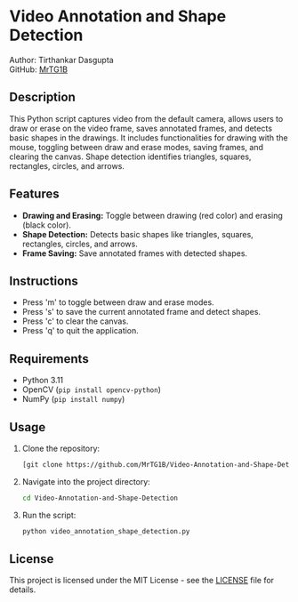 # Video Annotation and Shape Detection

Author: Tirthankar Dasgupta  
GitHub: [MrTG1B](https://github.com/MrTG1B)

## Description

This Python script captures video from the default camera, allows users to draw or erase on the video frame, saves annotated frames, and detects basic shapes in the drawings. It includes functionalities for drawing with the mouse, toggling between draw and erase modes, saving frames, and clearing the canvas. Shape detection identifies triangles, squares, rectangles, circles, and arrows.

## Features

- **Drawing and Erasing:** Toggle between drawing (red color) and erasing (black color).
- **Shape Detection:** Detects basic shapes like triangles, squares, rectangles, circles, and arrows.
- **Frame Saving:** Save annotated frames with detected shapes.

## Instructions

- Press 'm' to toggle between draw and erase modes.
- Press 's' to save the current annotated frame and detect shapes.
- Press 'c' to clear the canvas.
- Press 'q' to quit the application.

## Requirements

- Python 3.11
- OpenCV (`pip install opencv-python`)
- NumPy (`pip install numpy`)

## Usage

1. Clone the repository:

   ```bash
   [git clone https://github.com/MrTG1B/Video-Annotation-and-Shape-Detection.git](https://github.com/MrTG1B/Video-Annotation-and-Shape-Detection.git)
   ```

2. Navigate into the project directory:

   ```bash
   cd Video-Annotation-and-Shape-Detection
   ```

3. Run the script:

   ```bash
   python video_annotation_shape_detection.py
   ```

## License

This project is licensed under the MIT License - see the [LICENSE](LICENSE) file for details.
